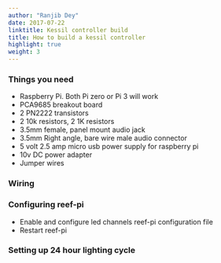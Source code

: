 ```yaml
---
author: "Ranjib Dey"
date: 2017-07-22
linktitle: Kessil controller build
title: How to build a kessil controller
highlight: true
weight: 3
---
```


### Things you need

- Raspberry Pi. Both Pi zero or Pi 3 will work
- PCA9685 breakout board
- 2 PN2222 transistors
- 2 10k resistors, 2 1K resistors
- 3.5mm female, panel mount audio jack
- 3.5mm Right angle, bare wire male audio connector
- 5 volt 2.5 amp micro usb power supply  for raspberry pi
- 10v DC power adapter
- Jumper wires

### Wiring

### Configuring reef-pi

- Enable and configure led channels reef-pi configuration file
- Restart reef-pi

### Setting up 24 hour lighting cycle
